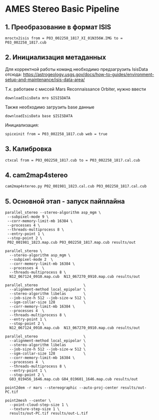 # AMES Stereo Basic Pipeline

## 1. Преобразование в формат ISIS

```shell
mroctx2isis from = P03_002258_1817_XI_01N356W.IMG to = P03_002258_1817.cub
```

## 2. Инициализация метаданных
Для корректной работы команд необходимо предзагрузить IsisData отсюда: https://astrogeology.usgs.gov/docs/how-to-guides/environment-setup-and-maintenance/isis-data-area/

Т.к. работаем с миссей Mars Reconnaissance Orbiter, нужно ввести

```shell
downloadIsisData mro $ISISDATA
```

Также необходимо загрузить base данные

```shell
downloadIsisData base $ISISDATA
```

Инициализация:

```shell
spiceinit from = P03_002258_1817.cub web = true
```

## 3. Калибровка

```shell
ctxcal from = P03_002258_1817.cub to = P03_002258_1817.cal.cub
```

## 4. cam2map4stereo

```shell
cam2map4stereo.py P02_001981_1823.cal.cub P03_002258_1817.cal.cub
```

## 5. Основной этап - запуск пайплайна

```shell
parallel_stereo --stereo-algorithm asp_mgm \
 --subpixel-mode 9 \
 --corr-memory-limit-mb 16384 \
 --processes 4 \
 --threads-multiprocess 8 \
 --entry-point 1 \
 --stop-point 2 \
 P02_001981_1823.map.cub P03_002258_1817.map.cub results/out
```

```shell
parallel_stereo \
  --stereo-algorithm asp_mgm \
  --subpixel-mode 2  \
  --corr-memory-limit-mb 16384 \
  --processes 4  \
  --threads-multiprocess 8 \
  N12_067124_0910.map.cub  N13_067270_0910.map.cub results/out
```

```shell
parallel_stereo                     \
  --alignment-method local_epipolar \
  --stereo-algorithm libelas        \
  --job-size-h 512 --job-size-w 512 \
  --sgm-collar-size 128             \
  --corr-memory-limit-mb 16384 \
  --processes 4  \
  --threads-multiprocess 8 \
  --entry-point 1 \
  --stop-point 2 \
  N12_067124_0910.map.cub  N13_067270_0910.map.cub results/out
```

```shell
parallel_stereo                     \
  --alignment-method local_epipolar \
  --stereo-algorithm libelas        \
  --job-size-h 512 --job-size-w 512 \
  --sgm-collar-size 128             \
  --corr-memory-limit-mb 16384 \
  --processes 4  \
  --threads-multiprocess 8 \
  --entry-point 1 \
  --stop-point 2 \
  G03_019456_1646.map.cub G04_019601_1646.map.cub results/out
```




```shell
point2dem -r mars --stereographic --auto-proj-center results/out-PC.tif
```

```shell
point2mesh --center \
  --point-cloud-step-size 1 \
  --texture-step-size 1 \
  results/out-PC.tif results/out-L.tif
```